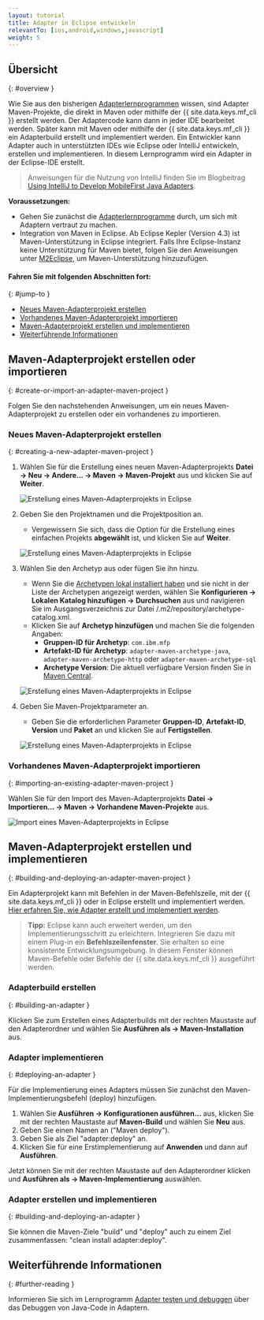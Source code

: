 ```yaml
---
layout: tutorial
title: Adapter in Eclipse entwickeln
relevantTo: [ios,android,windows,javascript]
weight: 5
---
```

<!-- NLS_CHARSET=UTF-8 -->
## Übersicht
{: #overview }

Wie Sie aus den bisherigen [Adapterlernprogrammen](../) wissen, sind Adapter Maven-Projekte, die direkt
in Maven oder mithilfe der {{ site.data.keys.mf_cli }} erstellt werden. Der Adaptercode kann dann in jeder IDE bearbeitet werden. Später kann mit Maven oder mithilfe der {{ site.data.keys.mf_cli }} ein Adapterbuild erstellt und implementiert werden. Ein Entwickler kann Adapter auch in unterstützten IDEs wie Eclipse oder IntelliJ entwickeln, erstellen und implementieren. In diesem Lernprogramm wird ein Adapter in der Eclipse-IDE erstellt. 

> Anweisungen für die Nutzung von IntelliJ finden Sie im Blogbeitrag [Using IntelliJ to Develop MobileFirst Java Adapters]({{site.baseurl}}/blog/2016/03/31/using-intellij-to-develop-adapters).

**Voraussetzungen:**

* Gehen Sie zunächst die [Adapterlernprogramme](../) durch, um sich mit Adaptern vertraut zu machen. 
* Integration von Maven in Eclipse. Ab Eclipse Kepler (Version 4.3) ist Maven-Unterstützung in Eclipse integriert. Falls Ihre Eclipse-Instanz keine Unterstützung für Maven bietet,
folgen Sie den Anweisungen unter [M2Eclipse](http://www.eclipse.org/m2e/), um Maven-Unterstützung hinzuzufügen. 

#### Fahren Sie mit folgenden Abschnitten fort: 
{: #jump-to }

* [Neues Maven-Adapterprojekt erstellen](#creating-a-new-adapter-maven-project)
* [Vorhandenes Maven-Adapterprojekt importieren](#importing-an-existing-adapter-maven-project)
* [Maven-Adapterprojekt erstellen und implementieren](#building-and-deploying-an-adapter-maven-project)
* [Weiterführende Informationen](#further-reading)

## Maven-Adapterprojekt erstellen oder importieren
{: #create-or-import-an-adapter-maven-project }

Folgen Sie den nachstehenden Anweisungen, um ein neues Maven-Adapterprojekt zu erstellen oder ein vorhandenes zu importieren. 

### Neues Maven-Adapterprojekt erstellen
{: #creating-a-new-adapter-maven-project }

1. Wählen Sie für die Erstellung eines neuen Maven-Adapterprojekts **Datei → Neu → Andere... → Maven → Maven-Projekt** aus und
klicken Sie auf **Weiter**.

    ![Erstellung eines Maven-Adapterprojekts in Eclipse](new-maven-project.png)

2. Geben Sie den Projektnamen und die Projektposition an.   
    - Vergewissern Sie sich, dass die Option für die Erstellung eines einfachen Projekts **abgewählt** ist, und klicken Sie auf **Weiter**.

    ![Erstellung eines Maven-Adapterprojekts in Eclipse](select-project-name-and-location.png)

3. Wählen Sie den Archetyp aus oder fügen Sie ihn hinzu. 
    - Wenn Sie die [Archetypen lokal installiert haben](../creating-adapters/#install-maven) und sie nicht in der Liste der Archetypen angezeigt werden, wählen Sie **Konfigurieren → Lokalen Katalog hinzufügen → Durchsuchen** aus und navigieren Sie im Ausgangsverzeichnis zur Datei /.m2/repository/archetype-catalog.xml. 
    - Klicken Sie auf **Archetyp hinzufügen** und machen Sie die folgenden Angaben: 
        - **Gruppen-ID für Archetyp**: `com.ibm.mfp`
        - **Artefakt-ID für Archetyp**: `adapter-maven-archetype-java`, `adapter-maven-archetype-http` oder `adapter-maven-archetype-sql`
        - **Archetype Version**: Die aktuell verfügbare Version finden Sie in [Maven Central](http://search.maven.org/#search%7Cga%7C1%7Ccom.ibm.mfp). 

    ![Erstellung eines Maven-Adapterprojekts in Eclipse](create-an-archetype.png)

4. Geben Sie Maven-Projektparameter an.   
    - Geben Sie die erforderlichen Parameter
**Gruppen-ID**, **Artefakt-ID**, **Version** und **Paket** an und klicken
Sie auf **Fertigstellen**.

    ![Erstellung eines Maven-Adapterprojekts in Eclipse](project-parameters.png)

### Vorhandenes Maven-Adapterprojekt importieren
{: #importing-an-existing-adapter-maven-project }

Wählen Sie für den Import des Maven-Adapterprojekts **Datei → Importieren... → Maven → Vorhandene Maven-Projekte** aus.

![Import eines Maven-Adapterprojekts in Eclipse](import-adapter-maven-project.png)

## Maven-Adapterprojekt erstellen und implementieren
{: #building-and-deploying-an-adapter-maven-project }

Ein Adapterprojekt kann mit Befehlen in der Maven-Befehlszeile, mit der {{ site.data.keys.mf_cli }} oder in Eclipse erstellt und implementiert werden.   
[Hier erfahren Sie, wie Adapter erstellt und implementiert werden](../creating-adapters/#build-and-deploy-adapters).

> <span class="glyphicon glyphicon-info-sign" aria-hidden="true"></span> **Tipp:** Eclipse kann auch erweitert werden,
um den Implementierungsschritt zu erleichtern.
Integrieren Sie dazu mit einem Plug-in ein **Befehlszeilenfenster**. Sie erhalten so eine konsistente Entwicklungsumgebung. In diesem Fenster können Maven-Befehle oder
Befehle der {{ site.data.keys.mf_cli }} ausgeführt werden.

### Adapterbuild erstellen
{: #building-an-adapter }

Klicken Sie zum Erstellen eines Adapterbuilds mit der rechten Maustaste auf den Adapterordner und wählen Sie
**Ausführen als → Maven-Installation** aus.  

### Adapter implementieren
{: #deploying-an-adapter }

Für die Implementierung eines Adapters müssen Sie zunächst den Maven-Implementierungsbefehl (deploy) hinzufügen. 

1. Wählen Sie **Ausführen → Konfigurationen ausführen...** aus, klicken Sie mit der rechten Maustaste auf
**Maven-Build** und wählen Sie **Neu** aus.
2. Geben Sie einen Namen an ("Maven deploy").
2. Geben Sie als Ziel "adapter:deploy" an.
3. Klicken Sie für eine Erstimplementierung auf **Anwenden** und dann auf **Ausführen**. 

Jetzt können Sie mit der rechten Maustaste auf den Adapterordner klicken und
**Ausführen als → Maven-Implementierung** auswählen.

### Adapter erstellen und implementieren
{: #building-and-deploying-an-adapter }

Sie können die Maven-Ziele "build" und "deploy" auch zu einem Ziel zusammenfassen: "clean install adapter:deploy".

## Weiterführende Informationen
{: #further-reading }

Informieren Sie sich im Lernprogramm [Adapter testen und debuggen](../testing-and-debugging-adapters) über das Debuggen von Java-Code in Adaptern. 
